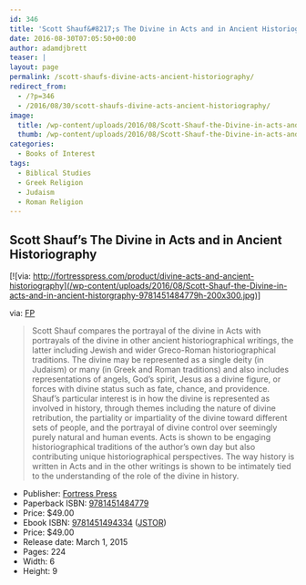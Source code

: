 ```yaml
---
id: 346
title: 'Scott Shauf&#8217;s The Divine in Acts and in Ancient Historiography'
date: 2016-08-30T07:05:50+00:00
author: adamdjbrett
teaser: |
layout: page
permalink: /scott-shaufs-divine-acts-ancient-historiography/
redirect_from:
  - /?p=346
  - /2016/08/30/scott-shaufs-divine-acts-ancient-historiography/
image:
  title: /wp-content/uploads/2016/08/Scott-Shauf-the-Divine-in-acts-and-in-ancient-historgraphy-9781451484779h.jpg
  thumb: /wp-content/uploads/2016/08/Scott-Shauf-the-Divine-in-acts-and-in-ancient-historgraphy-9781451484779h-150x150.jpg
categories:
  - Books of Interest
tags:
  - Biblical Studies
  - Greek Religion
  - Judaism
  - Roman Religion
---
```

## Scott Shauf&#8217;s The Divine in Acts and in Ancient Historiography

[![via: http://fortresspress.com/product/divine-acts-and-ancient-historiography](/wp-content/uploads/2016/08/Scott-Shauf-the-Divine-in-acts-and-in-ancient-historgraphy-9781451484779h-200x300.jpg)]

via: [FP](http://fortresspress.com/product/divine-acts-and-ancient-historiography)

> Scott Shauf compares the portrayal of the divine in Acts with portrayals of the divine in other ancient historiographical writings, the latter including Jewish and wider Greco-Roman historiographical traditions. The divine may be represented as a single deity (in Judaism) or many (in Greek and Roman traditions) and also includes representations of angels, God’s spirit, Jesus as a divine figure, or forces with divine status such as fate, chance, and providence. Shauf’s particular interest is in how the divine is represented as involved in history, through themes including the nature of divine retribution, the partiality or impartiality of the divine toward different sets of people, and the portrayal of divine control over seemingly purely natural and human events. Acts is shown to be engaging historiographical traditions of the author’s own day but also contributing unique historiographical perspectives. The way history is written in Acts and in the other writings is shown to be intimately tied to the understanding of the role of the divine in history.

- Publisher: [Fortress Press](http://fortresspress.com/product/divine-acts-and-ancient-historiography)  
- Paperback ISBN: [9781451484779](https://www.amazon.com/Divine-Acts-Ancient-Historiography/dp/1451484771/ref=sr_1_1?ie=UTF8&qid=1472530241&sr=8-1&keywords=9781451484779)  
- Price: $49.00  
- Ebook ISBN: [9781451494334](http://www.worldcat.org/title/divine-in-acts-and-in-ancient-historiography/oclc/903985674&referer=brief_results) ([JSTOR](http://www.jstor.org/stable/j.ctt9m0sdz))  
- Price: $49.00  
- Release date: March 1, 2015  
- Pages: 224  
- Width: 6  
- Height: 9
